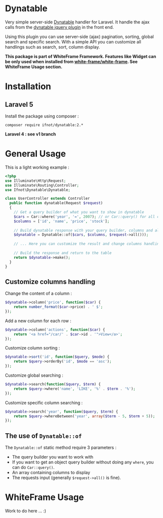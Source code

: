 # Dynatable
Very simple server-side [Dynatable](http://www.dynatable.com/) handler for Laravel. It handle the ajax calls from the [dynatable jquery plugin](http://www.dynatable.com/) in the front end.

Using this plugin you can use server-side (ajax) pagination, sorting, global search and specific search. With a simple API you can customize all handlings such as search, sort, column display.

**This package is part of WhiteFrame Framework. Features like Widget can be only used when installed from [white-frame/white-frame](https://github.com/white-frame/white-frame). See WhiteFrame Usage section.**

# Installation

## Laravel 5

Install the package using composer :

    composer require ifnot/dynatable:2.*

**Laravel 4 : see v1 branch**

# General Usage

This is a light working example :

```php
<?php
use Illuminate\Http\Request;
use Illuminate\Routing\Controller;
use Ifnot\Dynatable\Dynatable;

class UserController extends Controller
  public function dynatable(Request $request)
  {
    // Get a query builder of what you want to show in dynatable
    $cars = Car::where('year', '=', 2007); // or Car::query() for all cars
    $columns = ['id', 'name', 'price', 'stock'];
    
    // Build dynatable response with your query builder, columns and all input from dynatable font end javascript
    $dynatable = Dynatable::of($cars, $columns, $request->all()));
    
    // ... Here you can customize the result and change columns handling with $dynatable (see example below)
    
    // Build the response and return to the table
    return $dynatable->make();
  }
}
```

## Customize columns handling

Change the content of a column :

```php
$dynatable->column('price', function($car) {
    return number_format($car->price) . ' $';
});
```

Add a new column for each row :
```php
$dynatable->column('actions', function($car) {
    return '<a href="/car/' . $car->id . '">View</a>';
});
```

Customize column sorting :
```php
$dynatable->sort('id', function($query, $mode) {
    return $query->orderBy('id', $mode == 'asc');
});
```

Customize global searching :
```php
$dynatable->search(function($query, $term) {
    return $query->where('name', 'LIKE', '%' . $term . '%');
});
```

Customize specific column searching :
```php
$dynatable->search('year', function($query, $term) {
    return $query->whereBetween('year', array($term - 5, $term + 5));
});
```

## The use of `Dynatable::of`

The `Dynatable::of` static method require 3 parameters :

  * The query builder you want to work with
   * If you want to get an object query builder without doing any `where`, you can do `Car::query()`.
  * An array containing columns to display
  * The requests input (generally `$request->all()` is fine).

# WhiteFrame Usage

Work to do here ... :)
